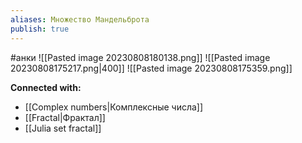 ```yaml
---
aliases: Множество Мандельброта
publish: true
---
```

#анки
![[Pasted image 20230808180138.png]]
![[Pasted image 20230808175217.png|400]]
![[Pasted image 20230808175359.png]]



**Connected with:**
- [[Complex numbers|Комплексные числа]]
- [[Fractal|Фрактал]]
- [[Julia set fractal]]

